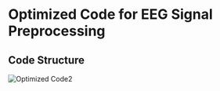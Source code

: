 # Optimized Code for EEG Signal Preprocessing

## Code Structure
![Optimized Code2](https://github.com/user-attachments/assets/8f9fcc17-9535-4558-be66-adf69f6a83b4)
